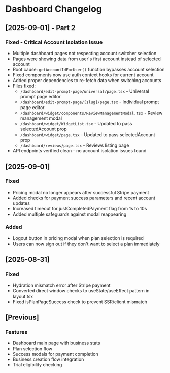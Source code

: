 # Dashboard Changelog

## [2025-09-01] - Part 2
### Fixed - Critical Account Isolation Issue
- Multiple dashboard pages not respecting account switcher selection
- Pages were showing data from user's first account instead of selected account
- Root cause: `getAccountIdForUser()` function bypasses account selection
- Fixed components now use auth context hooks for current account
- Added proper dependencies to re-fetch data when switching accounts
- Files fixed:
  - `/dashboard/edit-prompt-page/universal/page.tsx` - Universal prompt page editor
  - `/dashboard/edit-prompt-page/[slug]/page.tsx` - Individual prompt page editor
  - `/dashboard/widget/components/ReviewManagementModal.tsx` - Review management modal
  - `/dashboard/widget/WidgetList.tsx` - Updated to pass selectedAccount prop
  - `/dashboard/widget/page.tsx` - Updated to pass selectedAccount prop
  - `/dashboard/reviews/page.tsx` - Reviews listing page
- API endpoints verified clean - no account isolation issues found

## [2025-09-01]
### Fixed
- Pricing modal no longer appears after successful Stripe payment
- Added checks for payment success parameters and recent account updates
- Increased timeout for justCompletedPayment flag from 1s to 10s
- Added multiple safeguards against modal reappearing

### Added
- Logout button in pricing modal when plan selection is required
- Users can now sign out if they don't want to select a plan immediately

## [2025-08-31]
### Fixed
- Hydration mismatch error after Stripe payment
- Converted direct window checks to useState/useEffect pattern in layout.tsx
- Fixed isPlanPageSuccess check to prevent SSR/client mismatch

## [Previous]
### Features
- Dashboard main page with business stats
- Plan selection flow
- Success modals for payment completion
- Business creation flow integration
- Trial eligibility checking